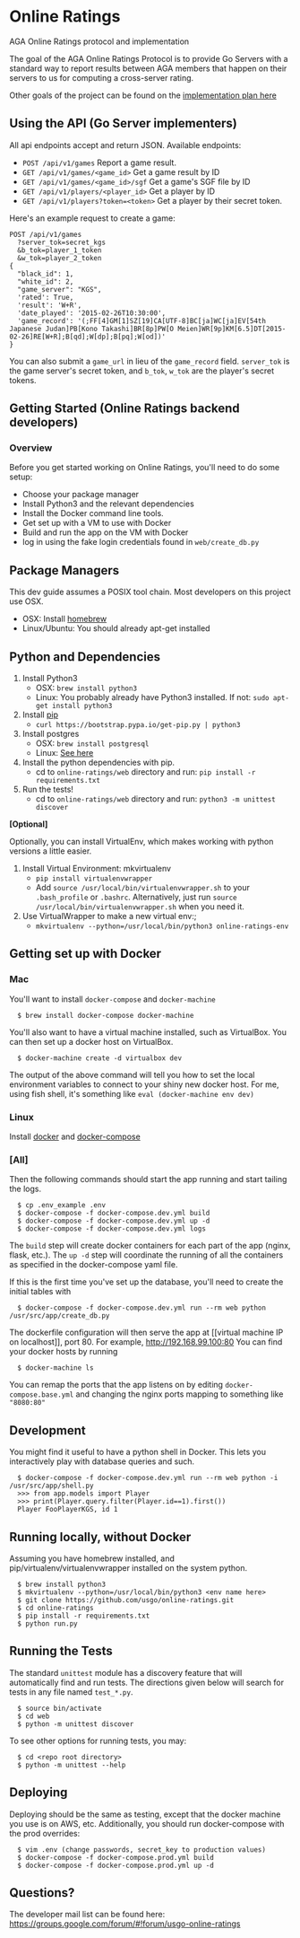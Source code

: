 # Online Ratings

AGA Online Ratings protocol and implementation

The goal of the AGA Online Ratings Protocol is to provide Go Servers with a
standard way to report results between AGA members that happen on their servers
to us for computing a cross-server rating.

Other goals of the project can be found on the [implementation plan here](https://docs.google.com/document/d/1XOcpprw0Y8xhHTroYnUU7tt0rN6F3-T4_9sgOeifqwI)

## Using the API (Go Server implementers)

All api endpoints accept and return JSON.
Available endpoints:
  - `POST /api/v1/games` Report a game result.
  - `GET /api/v1/games/<game_id>` Get a game result by ID
  - `GET /api/v1/games/<game_id>/sgf` Get a game's SGF file by ID
  - `GET /api/v1/players/<player_id>` Get a player by ID
  - `GET /api/v1/players?token=<token>` Get a player by their secret token.

Here's an example request to create a game:

```
POST /api/v1/games
  ?server_tok=secret_kgs
  &b_tok=player_1_token
  &w_tok=player_2_token
{
  "black_id": 1,
  "white_id": 2,
  "game_server": "KGS",
  'rated': True,
  'result': 'W+R',
  'date_played': '2015-02-26T10:30:00',
  'game_record': '(;FF[4]GM[1]SZ[19]CA[UTF-8]BC[ja]WC[ja]EV[54th Japanese Judan]PB[Kono Takashi]BR[8p]PW[O Meien]WR[9p]KM[6.5]DT[2015-02-26]RE[W+R];B[qd];W[dp];B[pq];W[od])'
}
```

You can also submit a `game_url` in lieu of the `game_record` field.
`server_tok` is the game server's secret token, and `b_tok`, `w_tok` are the
player's secret tokens. 

## Getting Started (Online Ratings backend developers)

### Overview

Before you get started working on Online Ratings, you'll need to do some setup:

* Choose your package manager
* Install Python3 and the relevant dependencies
* Install the Docker command line tools.
* Get set up with a VM to use with Docker
* Build and run the app on the VM with Docker
* log in using the fake login credentials found in `web/create_db.py`

## Package Managers

This dev guide assumes a POSIX tool chain. Most developers on this project use OSX.

* OSX: Install [homebrew](http://brew.sh/)
* Linux/Ubuntu: You should already apt-get installed

## Python and Dependencies

1.  Install Python3
    * OSX: `brew install python3`
    * Linux: You probably already have Python3 installed. If not: `sudo apt-get
      install python3`
4.  Install [pip](https://en.wikipedia.org/wiki/Pip_(package_manager))
    * `curl https://bootstrap.pypa.io/get-pip.py | python3`
5.  Install postgres
    * OSX: `brew install postgresql`
    * Linux: [See here](https://www.postgresql.org/download/linux/ubuntu/)
6.  Install the python dependencies with pip.
    * cd to `online-ratings/web` directory and run: `pip install -r requirements.txt`
7.  Run the tests!
    * cd to `online-ratings/web` directory and run: `python3 -m unittest
      discover`

**[Optional]**

Optionally, you can install VirtualEnv, which makes working with python versions
a little easier.

1.  Install Virtual Environment: mkvirtualenv
    * `pip install virtualenvwrapper`
    * Add `source /usr/local/bin/virtualenvwrapper.sh` to your `.bash_profile`
      or `.bashrc`. Alternatively, just run `source
      /usr/local/bin/virtualenvwrapper.sh` when you need it.
2.  Use VirtualWrapper to make a new virtual env:;
    * `mkvirtualenv --python=/usr/local/bin/python3 online-ratings-env`

## Getting set up with Docker

### Mac
You'll want to install `docker-compose` and `docker-machine`
```
  $ brew install docker-compose docker-machine
```

You'll also want to have a virtual machine installed, such as VirtualBox. You can then set up a docker host on VirtualBox.
```
  $ docker-machine create -d virtualbox dev
```
The output of the above command will tell you how to set the local environment variables to connect to your shiny new docker host.  For me, using fish shell, it's something like `eval (docker-machine env dev)`

### Linux
Install [docker](https://docs.docker.com/engine/installation/) and [docker-compose](https://docs.docker.com/compose/install/)

### [All]
Then the following commands should start the app running and start tailing the logs.

```shell
  $ cp .env_example .env
  $ docker-compose -f docker-compose.dev.yml build
  $ docker-compose -f docker-compose.dev.yml up -d
  $ docker-compose -f docker-compose.dev.yml logs
```

The `build` step will create docker containers for each part of the app (nginx, flask, etc.). The `up -d` step will coordinate the running of all the containers as specified in the docker-compose yaml file.

If this is the first time you've set up the database, you'll need to create the initial tables with 
```
  $ docker-compose -f docker-compose.dev.yml run --rm web python /usr/src/app/create_db.py
```
The dockerfile configuration will then serve the app at [[virtual machine IP on localhost]], port 80. For example, http://192.168.99.100:80 You can find your docker hosts by running
```
  $ docker-machine ls
```

You can remap the ports that the app listens on by editing `docker-compose.base.yml` and changing the nginx ports mapping to something like `"8080:80"`

## Development
You might find it useful to have a python shell in Docker. This lets you interactively play with database queries and such.
```
  $ docker-compose -f docker-compose.dev.yml run --rm web python -i /usr/src/app/shell.py
  >>> from app.models import Player
  >>> print(Player.query.filter(Player.id==1).first())
  Player FooPlayerKGS, id 1
```

## Running locally, without Docker
Assuming you have homebrew installed, and pip/virtualenv/virtualenvwrapper installed on the system python.
```
  $ brew install python3
  $ mkvirtualenv --python=/usr/local/bin/python3 <env name here>
  $ git clone https://github.com/usgo/online-ratings.git
  $ cd online-ratings
  $ pip install -r requirements.txt
  $ python run.py
```


## Running the Tests
The standard `unittest` module has a discovery feature that will automatically find and run tests.  The directions given below will search for tests in any file named `test_*.py`.

```
  $ source bin/activate
  $ cd web
  $ python -m unittest discover
```
To see other options for running tests, you may:
```
  $ cd <repo root directory>
  $ python -m unittest --help
```

## Deploying

Deploying should be the same as testing, except that the docker machine you use is on AWS, etc. Additionally, you should run docker-compose with the prod overrides:
```
  $ vim .env (change passwords, secret_key to production values)
  $ docker-compose -f docker-compose.prod.yml build
  $ docker-compose -f docker-compose.prod.yml up -d
```

## Questions?
The developer mail list can be found here:
https://groups.google.com/forum/#!forum/usgo-online-ratings
